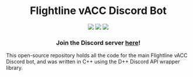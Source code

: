 <h1 align="center">
  Flightline vACC Discord Bot
</h1>

<p align="center">
  <img src="https://img.shields.io/badge/MIT-green?style=for-the-badge" />
  <img src="https://img.shields.io/badge/Discord-5865F2?style=for-the-badge&logo=discord&logoColor=white" />
  <img src="https://img.shields.io/badge/C%2B%2B-00599C?style=for-the-badge&logo=c%2B%2B&logoColor=white" />
</p>

<h3 align="center">
  Join the Discord server <a href="https://discord.gg/RdS8BRA">here</a>!
</h3>

This open-source repository holds all the code for the main Flightline vACC Discord bot, and was written in C++ using the D++ Discord API wrapper library.
